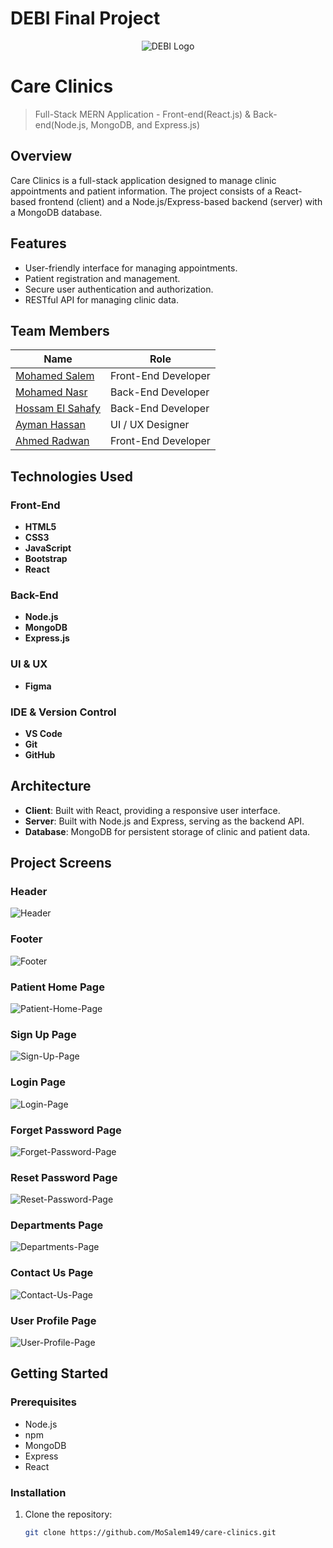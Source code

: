 # DEBI Final Project

<div align="center">
  <img src="./README-Assets/DEBI-Img.png" alt="DEBI Logo" />
</div>

# Care Clinics

> Full-Stack MERN Application - Front-end(React.js) & Back-end(Node.js, MongoDB, and Express.js)

## Overview

Care Clinics is a full-stack application designed to manage clinic appointments and patient information. The project consists of a React-based frontend (client) and a Node.js/Express-based backend (server) with a MongoDB database.

## Features

- User-friendly interface for managing appointments.
- Patient registration and management.
- Secure user authentication and authorization.
- RESTful API for managing clinic data.

## Team Members

| Name                                                          | Role                |
| ------------------------------------------------------------- | ------------------- |
| [Mohamed Salem](linkedin.com/in/mohamed-salem149)             | Front-End Developer |
| [Mohamed Nasr](linkedin.com/in/monasr12)                      | Back-End Developer  |
| [Hossam El Sahafy](linkedin.com/in/hossam-elsahafy-4b8648248) | Back-End Developer  |
| [Ayman Hassan](linkedin.com/in/ayman-hassan-8296a71a1)        | UI / UX Designer    |
| [Ahmed Radwan](linkedin.com/in/ahmed-radwan-83590b1ba)        | Front-End Developer |

## Technologies Used

### Front-End

- **HTML5**
- **CSS3**
- **JavaScript**
- **Bootstrap**
- **React**

### Back-End

- **Node.js**
- **MongoDB**
- **Express.js**

### UI & UX

- **Figma**

### IDE & Version Control

- **VS Code**
- **Git**
- **GitHub**

## Architecture

- **Client**: Built with React, providing a responsive user interface.
- **Server**: Built with Node.js and Express, serving as the backend API.
- **Database**: MongoDB for persistent storage of clinic and patient data.

## Project Screens

### Header

![Header](./README-Assets/Screens/Header.png)

### Footer

![Footer](./README-Assets/Screens/Footer.png)

### Patient Home Page

![Patient-Home-Page](./README-Assets/Screens/Patient-Home-Page.png)

### Sign Up Page

![Sign-Up-Page](./README-Assets/Screens/Sign-Up-Page.png)

### Login Page

![Login-Page](./README-Assets/Screens/Login-Page.png)

### Forget Password Page

![Forget-Password-Page](./README-Assets/Screens/Forget-Password-Page.png)

### Reset Password Page

![Reset-Password-Page](./README-Assets/Screens/Reset-Password-Page.png)

### Departments Page

![Departments-Page](./README-Assets/Screens/Departments-Page.png)

### Contact Us Page

![Contact-Us-Page](./README-Assets/Screens/Contact-Us-Page.png)

### User Profile Page

![User-Profile-Page](./README-Assets/Screens/User-Profile-Page.png)

## Getting Started

### Prerequisites

- Node.js
- npm
- MongoDB
- Express
- React

### Installation

1. Clone the repository:
   ```bash
   git clone https://github.com/MoSalem149/care-clinics.git
   ```
